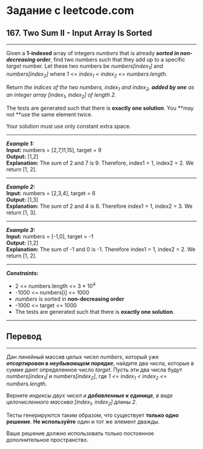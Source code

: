 # Задание с leetcode.com
## 167. Two Sum II - Input Array Is Sorted

---

Given a **1-indexed** array of integers *numbers* that is already ***sorted in non-decreasing order***, find two numbers such that they add up to a specific *target* number. Let these two numbers be *numbers[index<sub>1</sub>]* and *numbers[index<sub>2</sub>]* where *1 <= index<sub>1</sub> < index<sub>2</sub> <= numbers.length*.

Return *the indices of the two numbers, index<sub>1</sub> and index<sub>2</sub>, **added by one** as an integer array [index<sub>1</sub>, index<sub>2</sub>] of length 2.*

The tests are generated such that there is **exactly one solution**. You **may not **use the same element twice.

Your solution must use only constant extra space.

---

***Example 1:***</br>
**Input:** numbers = [2,7,11,15], target = 9</br>
**Output:** [1,2]</br>
**Explanation:** The sum of 2 and 7 is 9. Therefore, index1 = 1, index2 = 2. We return [1, 2].</br>

---

***Example 2:***</br>
**Input:** numbers = [2,3,4], target = 6</br>
**Output:** [1,3]</br>
**Explanation:** The sum of 2 and 4 is 6. Therefore index1 = 1, index2 = 3. We return [1, 3].</br>

---

***Example 3:***</br>
**Input:** numbers = [-1,0], target = -1</br>
**Output:** [1,2]</br>
**Explanation:** The sum of -1 and 0 is -1. Therefore index1 = 1, index2 = 2. We return [1, 2].</br>

---

***Constraints:***</br>
- 2 <= numbers.length <= 3 * 10<sup>4</sup>
- -1000 <= numbers[i] <= 1000
- *numbers* is sorted in **non-decreasing order**
- -1000 <= target <= 1000
- The tests are generated such that there is **exactly one solution**.

---

## Перевод

---

Дан линейный массив целых чисел *numbers*, который уже ***отсортирован в неубывающем порядке***, найдите два числа, которые в сумме дают определенное число *target*. Пусть эти два числа будут *numbers[index<sub>1</sub>]* и *numbers[index<sub>2</sub>]*, где *1 <= index<sub>1</sub> < index<sub>2</sub> <= numbers.length*.

Верните *индексы двух чисел и  ***добавленные к единице***, в виде целочисленного массива [index<sub>1</sub>, index<sub>2</sub>] длины 2*.

Тесты генерируются таким образом, что существует **только одно решение**. **Не используйте** один и тот же элемент дважды.

Ваше решение должно использовать только постоянное дополнительное пространство.